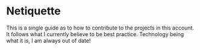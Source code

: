 # Netiquette

This is a single guide as to how to contribute to the projects in this account. It follows what I currently believe to be best practice. Technology being what it is, I am always out of date!



